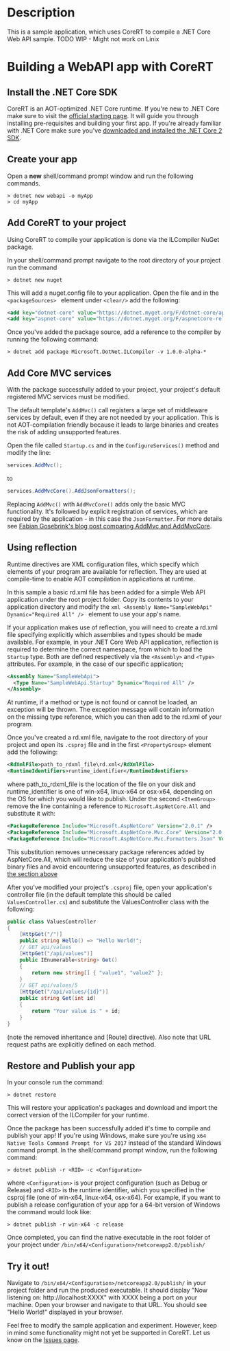 # Description
This is a sample application, which uses CoreRT to compile a .NET Core Web API sample.
TODO WIP - Might not work on Linix

# Building a WebAPI app with CoreRT

## Install the .NET Core SDK
CoreRT is an AOT-optimized .NET Core runtime. If you're new to .NET Core make sure to visit the [official starting page](http://dotnet.github.io). It will guide you through installing pre-requisites and building your first app.
If you're already familiar with .NET Core make sure you've [downloaded and installed the .NET Core 2 SDK](https://www.microsoft.com/net/download/core).

## Create your app 

Open a **new** shell/command prompt window and run the following commands.
``` 
> dotnet new webapi -o myApp 
> cd myApp
```

## Add CoreRT to your project

Using CoreRT to compile your application is done via the ILCompiler NuGet package.

In your shell/command prompt navigate to the root directory of your project run the command 

`> dotnet new nuget `

This will add a nuget.config file to your application. Open the file and in the ``<packageSources> `` element under ``<clear/>`` add the following:

```xml
<add key="dotnet-core" value="https://dotnet.myget.org/F/dotnet-core/api/v3/index.json" /> 
<add key="aspnet-core" value="https://dotnet.myget.org/F/aspnetcore-release/api/v3/index.json" /> 
```

Once you've added the package source, add a reference to the compiler by running the following command:

`> dotnet add package Microsoft.DotNet.ILCompiler -v 1.0.0-alpha-* `

## Add Core MVC services
With the package successfully added to your project, your project's default registered MVC services must be modified.

The default template's `AddMvc()` call registers a large set of middleware services by default, even if they are not needed by your application. This is not AOT-compilation friendly because it leads to large binaries and creates the risk of adding unsupported features.

Open the file called `Startup.cs` and in the `ConfigureServices()` method and modify the line:

```csharp
services.AddMvc();
```

to

```csharp
services.AddMvcCore().AddJsonFormatters();
```

Replacing `AddMvc()` with `AddMvcCore()` adds only the basic MVC functionality. It's followed by explicit registration of services, which are required by the application - in this case the `JsonFormatter`. For more details see [Fabian Gosebrink's blog post comparing AddMvc and AddMvcCore](https://dzone.com/articles/the-difference-between-addmvc-and-addmvccore).

## Using reflection 
Runtime directives are XML configuration files, which specify which elements of your program are available for reflection. They are used at compile-time to enable AOT compilation in applications at runtime. 

In this sample a basic rd.xml file has been added for a simple Web API application under the root project folder. Copy its contents to your application directory and modify the
```xml <Assembly Name="SampleWebApi" Dynamic="Required All" /> ``` element to use your app's name.

If your application makes use of reflection, you will need to create a rd.xml file specifying explicitly which assemblies and types should be made available. For example, in  your .NET Core Web API application, reflection is required to determine the correct namespace, from which to load the ``Startup`` type. Both are defined respectively via the `<Assembly>` and `<Type>` attributes. For example, in the case of our specific application;

```xml 
<Assembly Name="SampleWebApi">
  <Type Name="SampleWebApi.Startup" Dynamic="Required All" />
</Assembly>
```

At runtime, if a method or type is not found or cannot be loaded, an exception will be thrown. The exception message will contain information on the missing type reference, which you can then add to the rd.xml of your program.

Once you've created a rd.xml file, navigate to the root directory of your project and open its `.csproj` file and in the first `<PropertyGroup>` element add the following:

```xml
<RdXmlFile>path_to_rdxml_file\rd.xml</RdXmlFile>
<RuntimeIdentifiers>runtime_identifier</RuntimeIdentifiers>
```

where path_to_rdxml_file is the location of the file on your disk and runtime_identifier is one of win-x64, linux-x64 or osx-x64, depending on the OS for which you would like to publish. Under the second `<ItemGroup>` remove the line containing a reference to `Microsoft.AspNetCore.All` and substitute it with:

```xml
<PackageReference Include="Microsoft.AspNetCore" Version="2.0.1" /> 
<PackageReference Include="Microsoft.AspNetCore.Mvc.Core" Version="2.0.1" /> 
<PackageReference Include="Microsoft.AspNetCore.Mvc.Formatters.Json" Version="2.0.1" />
```

This substitution removes unnecessary package references added by AspNetCore.All, which will reduce the size of your application's published binary files and avoid encountering unsupported features, as described in [the section above](#add-core-mvc-services)

After you've modified your project's `.csproj` file, open your application's controller file (in the default template this should be called `ValuesController.cs`) and substitute the ValuesController class with the following: 

```csharp 
public class ValuesController 
{ 
    [HttpGet("/")]
    public string Hello() => "Hello World!";
    // GET api/values
    [HttpGet("/api/values")]
    public IEnumerable<string> Get()
    {
        return new string[] { "value1", "value2" };
    }
    // GET api/values/5
    [HttpGet("/api/values/{id}")]
    public string Get(int id)
    {
        return "Your value is " + id;
    }
} 
```

(note the removed inheritance and [Route] directive). Also note that URL request paths are explicitly defined on each method. 


## Restore and Publish your app
In your console run the command:

`> dotnet restore `

This will restore your application's packages and download and import the correct version of the ILCompiler for your runtime.

Once the package has been successfully added it's time to compile and publish your app! If you're using Windows, make sure you're using `x64 Native Tools Command Prompt for VS 2017` instead of the standard Windows command prompt. In the shell/command prompt window, run the following command:

`> dotnet publish -r <RID> -c <Configuration>`

where `<Configuration>` is your project configuration (such as Debug or Release) and `<RID>` is the runtime identifier, which you specified in the csproj file (one of win-x64, linux-x64, osx-x64). For example, if you want to publish a release configuration of your app for a 64-bit version of Windows the command would look like:

`> dotnet publish -r win-x64 -c release`

Once completed, you can find the native executable in the root folder of your project under `/bin/x64/<Configuration>/netcoreapp2.0/publish/`

## Try it out!

Navigate to `/bin/x64/<Configuration>/netcoreapp2.0/publish/` in your project folder and run the produced executable. It should display "Now listening on: http://localhost:XXXX" with XXXX being a port on your machine. Open your browser and navigate to that URL. You should see "Hello World!" displayed in your browser.

Feel free to modify the sample application and experiment. However, keep in mind some functionality might not yet be supported in CoreRT. Let us know on the [Issues page](https://github.com/dotnet/corert/issues/).
